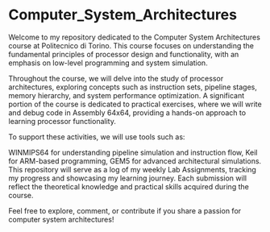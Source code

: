 # Computer_System_Architectures

Welcome to my repository dedicated to the Computer System Architectures course at Politecnico di Torino. This course focuses on understanding the fundamental principles of processor design and functionality, with an emphasis on low-level programming and system simulation.

Throughout the course, we will delve into the study of processor architectures, exploring concepts such as instruction sets, pipeline stages, memory hierarchy, and system performance optimization. A significant portion of the course is dedicated to practical exercises, where we will write and debug code in Assembly 64x64, providing a hands-on approach to learning processor functionality.

To support these activities, we will use tools such as:

WINMIPS64 for understanding pipeline simulation and instruction flow,
Keil for ARM-based programming,
GEM5 for advanced architectural simulations.
This repository will serve as a log of my weekly Lab Assignments, tracking my progress and showcasing my learning journey. Each submission will reflect the theoretical knowledge and practical skills acquired during the course.

Feel free to explore, comment, or contribute if you share a passion for computer system architectures!
